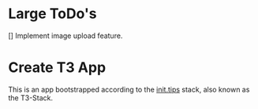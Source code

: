 # Large ToDo's

[] Implement image upload feature.

# Create T3 App

This is an app bootstrapped according to the [init.tips](https://init.tips) stack, also known as the T3-Stack.
